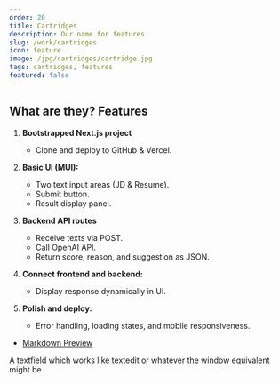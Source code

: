 ```yaml
---
order: 20
title: Cartridges
description: Our name for features
slug: /work/cartridges
icon: feature
image: /jpg/cartridges/cartridge.jpg
tags: cartridges, features
featured: false
---
```

## What are they? Features

1. **Bootstrapped Next.js project**
   - Clone and deploy to GitHub & Vercel.

2. **Basic UI (MUI):**
   - Two text input areas (JD & Resume).
   - Submit button.
   - Result display panel.

3. **Backend API routes**
   - Receive texts via POST.
   - Call OpenAI API.
   - Return score, reason, and suggestion as JSON.

4. **Connect frontend and backend:**
   - Display response dynamically in UI.

5. **Polish and deploy:**
   - Error handling, loading states, and mobile responsiveness.



- [Markdown Preview](/work/cartridges/markdown-preview)

A textfield which works like textedit or whatever the window equivalent might be
